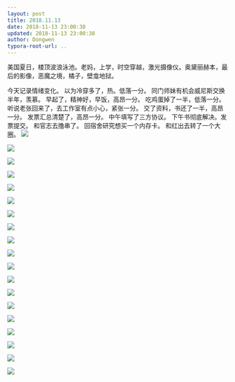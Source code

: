 ```yaml
---
layout: post
title: 2018.11.13
date: 2018-11-13 23:00:38
updated: 2018-11-13 23:00:38
author: Dongwen
typora-root-url: ..
---
```




美国夏日，楼顶波浪泳池。老妈，上学，时空穿越，激光摄像仪。奥黛丽赫本，最后的影像，恶魔之境，橘子，壁龛地狱。

今天记录情绪变化。
以为冷穿多了，热。低落一分。
同门师妹有机会威尼斯交换半年，羡慕。
早起了，精神好，早饭，高昂一分。
吃鸡蛋掉了一半，低落一分。
听说老张回来了，去工作室有点小心，紧张一分。
交了资料，书还了一半，高昂一分。
发票汇总清楚了，高昂一分。
中午填写了三方协议。
下午书彻底解决。发票提交。
和官志去撸串了。
回宿舍研究想买一个内存卡。
和红出去转了一个大圈。
 ![](/img/in-post/x55680597.jpg)

![](/img/in-post/x55680597.jpg)

![](/img/in-post/x55680597.jpg)

![](/img/in-post/x55680597.jpg)

![](/img/in-post/x55680597.jpg)

![](/img/in-post/x55680597.jpg)

![](/img/in-post/x55680597.jpg)

![](/img/in-post/x55680597.jpg)

![](/img/in-post/x55680597.jpg)

![](/img/in-post/x55680597.jpg)

![](/img/in-post/x55680597.jpg)

![](/img/in-post/x55680597.jpg)

![](/img/in-post/x55680597.jpg)

![](/img/in-post/x55680597.jpg)

![](/img/in-post/x55680597.jpg)

![](/img/in-post/x55680597.jpg)

![](/img/in-post/x55680597.jpg)

![](/img/in-post/x55680597.jpg)

![](/img/in-post/x55680597.jpg)

